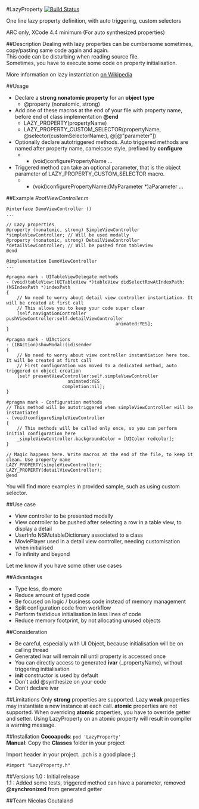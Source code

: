 #LazyProperty [![Build Status](https://travis-ci.org/nicolasgoutaland/LazyProperty.png?branch=master)](https://travis-ci.org/nicolasgoutaland/LazyProperty)

One line lazy property definition, with auto triggering, custom selectors

ARC only, XCode 4.4 minimum (For auto synthesized properties)

##Description
Dealing with lazy properties can be cumbersome sometimes, copy/pasting same code again and again.<br/>
This code can be disturbing when reading source file.<br/>
Sometimes, you have to execute some code on property initialisation.

More information on lazy instantiation [on Wikipedia](http://en.wikipedia.org/wiki/Lazy_instantiation)

##Usage
* Declare a __strong nonatomic property__ for an __object type__
  * @property (nonatomic, strong) 
* Add one of these macros at the end of your file with property name, before end of class implementation __@end__
  * LAZY_PROPERTY(propertyName)
  * LAZY_PROPERTY_CUSTOM_SELECTOR(propertyName, @selector(customSelectorName:), @[@"parameter"])
* Optionally declare autotriggered methods. Auto triggered methods are named after property name, camelcase style, prefixed by __configure__
  * - (void)configurePropertyName ...
* Triggered method can take an optional parameter, that is the object parameter of LAZY_PROPERTY_CUSTOM_SELECTOR macro.
  * - (void)configurePropertyName:(MyParameter *)aParameter ...

##Example
_RootViewController.m_

    @interface DemoViewController ()
    ...

    // Lazy properties
    @property (nonatomic, strong) SimpleViewController *simpleViewController; // Will be used modally
    @property (nonatomic, strong) DetailViewController *detailViewController; // Will be pushed from tableview
    @end

    @implementation DemoViewController
    ...

    #pragma mark - UITableViewDelegate methods
    - (void)tableView:(UITableView *)tableView didSelectRowAtIndexPath:(NSIndexPath *)indexPath
    {
        // No need to worry about detail view controller instantiation. It will be created at first call
        // This allows you to keep your code super clear
        [self.navigationController pushViewController:self.detailViewController
                                             animated:YES];
    }

    #pragma mark - UIActions
    - (IBAction)showModal:(id)sender
    {
        // No need to worry about view controller instantiation here too. It will be created at first call
        // First configuration was moved to a dedicated method, auto triggered on object creation
        [self presentViewController:self.simpleViewController
                           animated:YES
                         completion:nil];
    }

    #pragma mark - Configuration methods
    // This method will be autotriggered when simpleViewController will be instantiated
    - (void)configureSimpleViewController
    {
        // This methods will be called only once, so you can perform initial configuration here
        _simpleViewController.backgroundColor = [UIColor redcolor];
    }

    // Magic happens here. Write macros at the end of the file, to keep it clean. Use property name
    LAZY_PROPERTY(simpleViewController);
    LAZY_PROPERTY(detailViewController);
    @end


You will find more examples in provided sample, such as using custom selector.

##Use case
* View controller to be presented modally
* View controller to be pushed after selecting a row in a table view, to display a detail
* UserInfo NSMutableDictionary associated to a class
* MoviePlayer used in a detail view controller, needing customisation when initialised
* To infinity and beyond

Let me know if you have some other use cases

##Advantages
* Type less, do more
* Reduce amount of typed code
* Be focused on logic / business code instead of memory management
* Split configuration code from workflow
* Perform fastidious initialisation in less lines of code
* Reduce memory footprint, by not allocating unused objects

##Consideration
* Be careful, especially with UI Object, because initialisation will be on calling thread
* Generated ivar will remain __nil__ until property is accessed once
* You can directly access to generated __ivar__ (_propertyName), without triggering initialisation
* __init__ constructor is used by default
* Don't add @synthesize on your code
* Don't declare ivar

##Limitations
Only __strong__ properties are supported. Lazy __weak__ properties may instantiate a new instance at each call.
__atomic__ properties are not supported. When overriding __atomic__ properties, you have to override getter and setter. 
Using LazyProperty on an atomic property will result in compiler a warning message.

##Installation
__Cocoapods__: `pod 'LazyProperty'`<br>
__Manual__: Copy the __Classes__ folder in your project<br>

Import header in your project. .pch is a good place ;)
    
    #import "LazyProperty.h"

##Versions
1.0 : Initial release<br/>
1.1 : Added some tests, triggered method can have a parameter, removed __@synchronized__ from generated getter

##Team
Nicolas Goutaland
